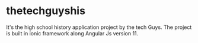 # thetechguyshis
It's the high school history application project by the tech Guys. The project is built in ionic framework along Angular Js version 11.

